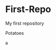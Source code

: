 # First-Repo
My first repository

Potatoes

<html>
  <head>
  
  </head>
  <body>
  a
  </body>
</html>
